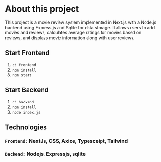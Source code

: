 # About this project

This project is a movie review system implemented in Next.js with a Node.js backend using Express.js and Sqlite for data storage. It allows users to add movies and reviews, calculates average ratings for movies based on reviews, and displays movie information along with user reviews.

## Start Frontend

1. `cd frontend `
2. `npm install`
3. `npm start`

## Start Backend

1. `cd backend`
2. `npm install`
3. `node index.js`

## Technologies

### `Frontend:` NextJs, CSS, Axios, Typesceipt, Tailwind

### `Backend:` Nodejs, Expressjs, sqlite
